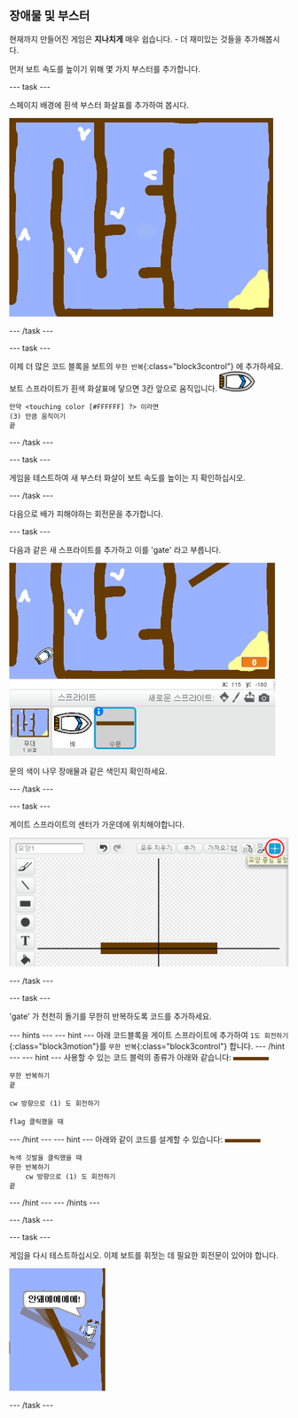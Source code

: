 ## 장애물 및 부스터

현재까지 만들어진 게임은 **지나치게** 매우 쉽습니다. - 더 재미있는 것들을 추가해봅시다.

먼저 보트 속도를 높이기 위해 몇 가지 부스터를 추가합니다.

\--- task \---

스페이지 배경에 흰색 부스터 화살표를 추가하여 봅시다.

![스크린샷](images/boat-boost.png)

\--- /task \---

\--- task \---

이제 더 많은 코드 블록을 보트의 `무한 반복`{:class="block3control"} 에 추가하세요. 보트 스프라이트가 흰색 화살표에 닿으면 3칸 앞으로 움직입니다. ![보트 스프라이트](images/boat_resize.png)

```blocks3
만약 <touching color [#FFFFFF] ?> 이라면
(3) 만큼 움직이기
끝
```

\--- /task \---

\--- task \---

게임을 테스트하여 새 부스터 화살이 보트 속도를 높이는 지 확인하십시오.

\--- /task \---

다음으로 배가 피해야하는 회전문을 추가합니다.

\--- task \---

다음과 같은 새 스프라이트를 추가하고 이를 'gate' 라고 부릅니다.

![스크린샷](images/boat-gate.png)

문의 색이 나무 장애물과 같은 색인지 확인하세요.

\--- /task \---

\--- task \---

게이트 스프라이트의 센터가 가운데에 위치해야합니다.

![스크린샷](images/boat-center.png)

\--- /task \---

\--- task \---

'gate' 가 천천히 돌기를 무한히 반복하도록 코드를 추가하세요.

\--- hints \--- \--- hint \--- 아래 코드블록을 게이트 스프라이트에 추가하여 `1도 회전하기`{:class="block3motion"}를 `무한 반복`{:class="block3control"} 합니다. \--- /hint \--- \--- hint \--- 사용할 수 있는 코드 블럭의 종류가 아래와 같습니다: ![게이트](images/gate.png)

```blocks3
무한 반복하기
끝

cw 방향으로 (1) 도 회전하기

flag 클릭했을 때
```

\--- /hint \--- \--- hint \--- 아래와 같이 코드를 설계할 수 있습니다: ![게이트](images/gate.png)

```blocks3
녹색 깃발을 클릭했을 때
무한 반복하기
    cw 방향으로 (1) 도 회전하기
끝
```

\--- /hint \--- \--- /hints \---

\--- /task \---

\--- task \---

게임을 다시 테스트하십시오. 이제 보트를 휘젓는 데 필요한 회전문이 있어야 합니다.

![스크린샷](images/boat-gate-test.png)

\--- /task \---